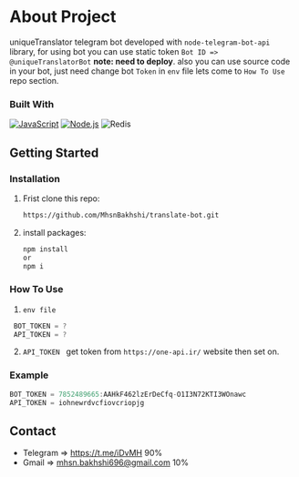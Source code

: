 # About Project

uniqueTranslator telegram bot developed with `node-telegram-bot-api` library, for using bot you can use static token `Bot ID => @uniqueTranslatorBot` **note: need to deploy**.
also you can use source code in your bot, just need change bot `Token` in `env` file lets come to `How To Use` repo section.

### Built With

 [![JavaScript](https://img.shields.io/badge/JavaScript-323330?style=for-the-badge&logo=javascript&logoColor=F7DF1E)](https://javascript.info/)
 [![Node.js]( https://img.shields.io/badge/Node.js-404D59?style=for-the-badge&logo=Node.js&color=black)](https://nodejs.org/en)
 ![Redis](https://img.shields.io/badge/redis-%23DD0031.svg?style=for-the-badge&logo=redis&logoColor=white)

 ## Getting Started

 ### Installation

1) Frist clone this repo: 

   ```sh
   https://github.com/MhsnBakhshi/translate-bot.git
   ```
2) install packages:
   ```sh
   npm install
   or
   npm i
   ```
  ### How To Use 

 1) `env file`  
 ```js
  BOT_TOKEN = ?
  API_TOKEN = ?
   ```
2) `API_TOKEN `
get token from `https://one-api.ir/` website  then set on.

### Example
 ```js
BOT_TOKEN = 7852489665:AAHkF462lzErDeCfq-O1I3N72KTI3WOnawc
API_TOKEN = iohnewrdvcfiovcriopjg
   ```

## Contact 
* Telegram => https://t.me/iDvMH 90%
* Gmail => mhsn.bakhshi696@gmail.com 10%
